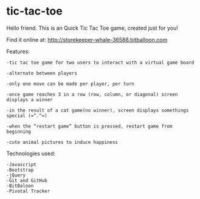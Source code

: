 # tic-tac-toe

Hello friend. This is an Quick Tic Tac Toe game, created just for you! 

Find it online at: http://storekeeper-whale-36588.bitballoon.com


Features:

	-tic tac toe game for two users to interact with a virtual game board

	-alternate between players

	-only one move can be made per player, per turn

	-once game reaches 3 in a row (row, column, or diagonal) screen displays a winner

	-in the result of a cat game(no winner), screen displays somethings special (=^.^=)

	-when the “restart game” button is pressed, restart game from beginning

	-cute animal pictures to induce happiness


Technologies used:

	-Javascript
	-Bootstrap
	-jQuery
	-Git and GitHub
	-BitBaloon
	-Pivotal Tracker






